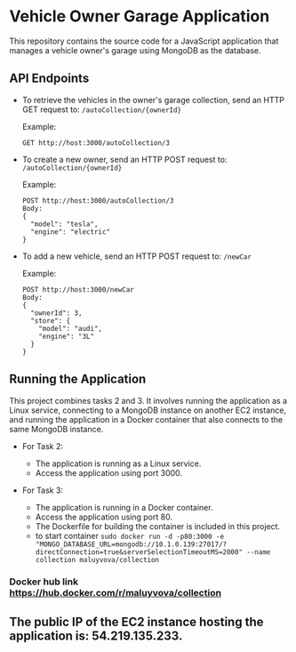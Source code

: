 # Vehicle Owner Garage Application

This repository contains the source code for a JavaScript application that manages a vehicle owner's garage using MongoDB as the database.

## API Endpoints

- To retrieve the vehicles in the owner's garage collection, send an HTTP GET request to:
  `/autoCollection/{ownerId}`

  Example:
  ```
  GET http://host:3000/autoCollection/3
  ```

- To create a new owner, send an HTTP POST request to:
  `/autoCollection/{ownerId}`

  Example:
  ```
  POST http://host:3000/autoCollection/3
  Body:
  {
    "model": "tesla",
    "engine": "electric"
  }
  ```

- To add a new vehicle, send an HTTP POST request to:
  `/newCar`

  Example:
  ```
  POST http://host:3000/newCar
  Body:
  {
    "ownerId": 3,
    "store": {
      "model": "audi",
      "engine": "3L"
    }
  }
  ```

## Running the Application

This project combines tasks 2 and 3. It involves running the application as a Linux service, connecting to a MongoDB instance on another EC2 instance, and running the application in a Docker container that also connects to the same MongoDB instance.

- For Task 2:
  - The application is running as a Linux service.
  - Access the application using port 3000.

- For Task 3:
  - The application is running in a Docker container.
  - Access the application using port 80.
  - The Dockerfile for building the container is included in this project.
  - to start container
   ``` sudo docker run -d -p80:3000 -e "MONGO_DATABASE_URL=mongodb://10.1.0.139:27017/?directConnection=true&serverSelectionTimeoutMS=2000" --name collection maluyvova/collection   ```

### Docker hub link https://hub.docker.com/r/maluyvova/collection

##  The public IP of the EC2 instance hosting the application is: 54.219.135.233.
